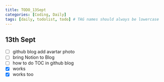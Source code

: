 ```yaml
---
title: TODO_13Sept
categories: [Coding, Daily]
tags: [daily, todolist, todo] # TAG names should always be lowercase
---
```


## 13th Sept

- [ ] github blog add avartar photo
- [ ] bring Notion to Blog
- [ ] how to do TOC in github blog
- [x] works
- [x] works too
